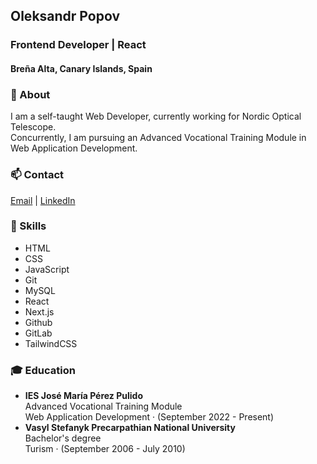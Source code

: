 ## Oleksandr Popov
### Frontend Developer | React
#### Breña Alta, Canary Islands, Spain

### 🔭 About
I am a self-taught Web Developer, currently working for Nordic Optical Telescope.  
Concurrently, I am pursuing an Advanced Vocational Training Module in Web Application Development. 

### 📫 Contact  
[Email](mailto:popovalejandro@gmail.com) | [LinkedIn](https://www.linkedin.com/in/oleksandr-popov-236b62227/)

### 🌱 Skills
- HTML
- CSS
- JavaScript
- Git
- MySQL
- React
- Next.js
- Github
- GitLab
- TailwindCSS

### 🎓 Education
- **IES José María Pérez Pulido**  
  Advanced Vocational Training Module  
  Web Application Development · (September 2022 - Present)
- **Vasyl Stefanyk Precarpathian National University**  
  Bachelor's degree  
  Turism · (September 2006 - July 2010)
